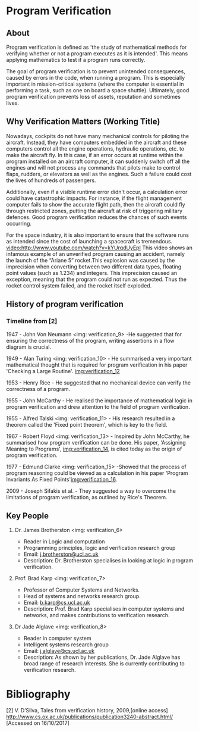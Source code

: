 # Program Verification

## About
Program verification is defined as 'the study of mathematical methods for verifying whether or not a program executes as it is intended'. This means applying mathematics to test if a program runs correctly.

The goal of program verification is to prevent unintended consequences, caused by errors in the code, when running a program. This is especially important in mission-critical systems (where the computer is essential in performing a task, such as one on board a space shuttle). Ultimately, good program verification prevents loss of assets, reputation and sometimes lives.

## Why Verification Matters (Working Title)
Nowadays, cockpits do not have many mechanical controls for piloting the aircraft. Instead, they have computers embedded in the aircraft and these computers control all the engine operations, hydraulic operations, etc. to make the aircraft fly. In this case, if an error occurs at runtime within the program installed on an aircraft computer, it can suddenly switch off all the engines and will not process any commands that pilots make to control flaps, rudders, or elevators as well as the engines. Such a failure could cost the lives of hundreds of passengers.

Additionally, even if a visible runtime error didn't occur, a calculation error could have catastrophic impacts. For instance, if the flight management computer fails to show the accurate flight path, then the aircraft could fly through restricted zones, putting the aircraft at risk of triggering military defences. Good program verification reduces the chances of such events occurring.

For the space industry, it is also important to ensure that the software runs as intended since the cost of launching a spacecraft is tremendous.
<video:http://www.youtube.com/watch?v=kYUrqdUyEpI>
This video shows an infamous example of an unverified program causing an accident, namely the launch of the “Ariane 5” rocket.This explosion was caused by the imprecision when converting between two different data types, floating point values (such as 1.234) and integers. This imprecision caused an exception, meaning that the program could not run as expected. Thus the rocket control system failed, and the rocket itself exploded.

## History of program verification
### Timeline from [2]
1947 - John Von Neumann <img: verification_9> -He suggested that for ensuring the correctness of the program, writing assertions in a flow diagram is crucial.

1949 - Alan Turing <img: verification_10> - He summarised a very important mathematical thought that is required for program verification in his paper 'Checking a Large Routine'. <img:verification_12>

1953 - Henry Rice - He suggested that no mechanical device can verify the correctness of a program.

1955 - John McCarthy - He realised the importance of mathematical logic in program verification and drew attention to the field of program verification.

1955 - Alfred Talski <img: verification_11> - His research resulted in a theorem called the 'Fixed point theorem', which is key to the field.

1967 - Robert Floyd <img: verification_13> - Inspired by John McCarthy, he summarised how program verification can be done. His paper, 'Assigning Meaning to Programs', <img:verification_14>, is cited today as the origin of program verification.

1977 - Edmund Clarke <img: verification_15> -Showed that the process of program reasoning could be viewed as a calculation in his paper 'Program Invariants As Fixed Points'<img:verification_16>.

2009 - Joseph Sifakis et al. - They suggested a way to overcome the limitations of program verification, as outlined by Rice's Theorem.

## Key People
1. Dr. James Brotherston
<img: verification_6>
   - Reader in Logic and computation
   - Programming principles, logic and verification research group
   - Email: j.brotherston@ucl.ac.uk  
   - Description: Dr. Brotherston specialises in looking at logic in program verification.
2. Prof. Brad Karp
<img: verification_7>
   - Professor of Computer Systems and Networks.
   - Head of systems and networks research group.
   - Email: b.karp@cs.ucl.ac.uk
   - Description: Prof. Brad Karp specialises in computer systems and networks, and makes contributions to verification research.

3. Dr Jade Alglave
<img: verification_8>
   -  Reader in computer system
   -  Intelligent systems research group
   -  Email: j.alglave@cs.ucl.ac.uk
   -  Description: As shown by her publications, Dr. Jade Alglave has broad range of research interests. She is currently contributing to verification research.




# Bibliography
[2] V. D’Silva, Tales from verification history, 2009,[online access] http://www.cs.ox.ac.uk/publications/publication3240-abstract.html/  [Accessed on 16/10/2017]
